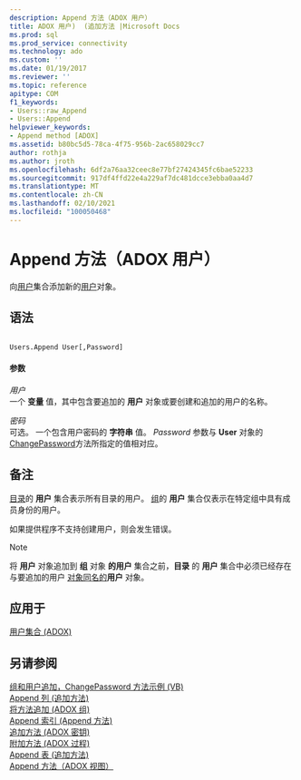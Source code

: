```yaml
---
description: Append 方法（ADOX 用户）
title: ADOX 用户)  (追加方法 |Microsoft Docs
ms.prod: sql
ms.prod_service: connectivity
ms.technology: ado
ms.custom: ''
ms.date: 01/19/2017
ms.reviewer: ''
ms.topic: reference
apitype: COM
f1_keywords:
- Users::raw_Append
- Users::Append
helpviewer_keywords:
- Append method [ADOX]
ms.assetid: b80bc5d5-78ca-4f75-956b-2ac658029cc7
author: rothja
ms.author: jroth
ms.openlocfilehash: 6df2a76aa32ceec8e77bf27424345fc6bae52233
ms.sourcegitcommit: 917df4ffd22e4a229af7dc481dcce3ebba0aa4d7
ms.translationtype: MT
ms.contentlocale: zh-CN
ms.lasthandoff: 02/10/2021
ms.locfileid: "100050468"
---
```

# <a name="append-method-adox-users"></a>Append 方法（ADOX 用户）
向[用户](./users-collection-adox.md)集合添加新的[用户](./user-object-adox.md)对象。  
  
## <a name="syntax"></a>语法  
  
```  
  
Users.Append User[,Password]  
```  
  
#### <a name="parameters"></a>参数  
 *用户*  
 一个 **变量** 值，其中包含要追加的 **用户** 对象或要创建和追加的用户的名称。  
  
 *密码*  
 可选。 一个包含用户密码的 **字符串** 值。 *Password* 参数与 **User** 对象的 [ChangePassword](./changepassword-method-adox.md)方法所指定的值相对应。  
  
## <a name="remarks"></a>备注  
 [目录](./catalog-object-adox.md)的 **用户** 集合表示所有目录的用户。 [组](./group-object-adox.md)的 **用户** 集合仅表示在特定组中具有成员身份的用户。  
  
 如果提供程序不支持创建用户，则会发生错误。  
  
> [!NOTE]
>  将 **用户** 对象追加到 **组** 对象 **的用户** 集合之前，**目录** 的 **用户** 集合中必须已经存在与要追加的用户 [对象同名的](./name-property-adox.md)**用户** 对象。  
  
## <a name="applies-to"></a>应用于  
 [用户集合 (ADOX)](./users-collection-adox.md)  
  
## <a name="see-also"></a>另请参阅  
 [组和用户追加，ChangePassword 方法示例 (VB) ](./groups-and-users-append-changepassword-methods-example-vb.md)   
 [Append 列 (追加方法) ](./append-method-adox-columns.md)   
 [将方法追加 (ADOX 组) ](./append-method-adox-groups.md)   
 [Append 索引 (Append 方法) ](./append-method-adox-indexes.md)   
 [追加方法 (ADOX 密钥) ](./append-method-adox-keys.md)   
 [附加方法 (ADOX 过程) ](./append-method-adox-procedures.md)   
 [Append 表 (追加方法) ](./append-method-adox-tables.md)   
 [Append 方法（ADOX 视图）](./append-method-adox-views.md)